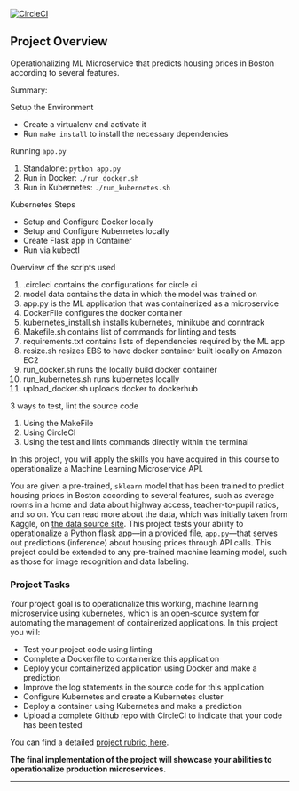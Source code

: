 [![CircleCI](https://circleci.com/gh/Bash-mocart/operationalizing_ml_microservice/tree/main.svg?style=svg)](https://circleci.com/gh/Bash-mocart/operationalizing_ml_microservice/tree/master)

## Project Overview


Operationalizing ML Microservice that predicts housing prices in Boston according to several features. 

Summary:

Setup the Environment

* Create a virtualenv and activate it
* Run `make install` to install the necessary dependencies

Running `app.py`

1. Standalone:  `python app.py`
2. Run in Docker:  `./run_docker.sh`
3. Run in Kubernetes:  `./run_kubernetes.sh`

Kubernetes Steps

* Setup and Configure Docker locally
* Setup and Configure Kubernetes locally
* Create Flask app in Container
* Run via kubectl


Overview of the scripts used
1. .circleci contains the configurations for circle ci
2. model data contains the data in which the model was trained on
3. app.py is the ML application that was containerized as a microservice 
4. DockerFile configures the docker container
5. kubernetes_install.sh installs kubernetes, minikube and conntrack
6. Makefile.sh contains list of commands for linting and tests
7. requirements.txt contains lists of dependencies required by the ML app
8. resize.sh resizes EBS to have docker container built locally on Amazon EC2
9. run_docker.sh runs the locally build docker container
10. run_kubernetes.sh runs kubernetes locally
11. upload_docker.sh uploads docker to dockerhub


3 ways to test, lint the source code
1. Using the MakeFile
2. Using CircleCI
3. Using the test and lints commands directly within the terminal




In this project, you will apply the skills you have acquired in this course to operationalize a Machine Learning Microservice API. 

You are given a pre-trained, `sklearn` model that has been trained to predict housing prices in Boston according to several features, such as average rooms in a home and data about highway access, teacher-to-pupil ratios, and so on. You can read more about the data, which was initially taken from Kaggle, on [the data source site](https://www.kaggle.com/c/boston-housing). This project tests your ability to operationalize a Python flask app—in a provided file, `app.py`—that serves out predictions (inference) about housing prices through API calls. This project could be extended to any pre-trained machine learning model, such as those for image recognition and data labeling.

### Project Tasks

Your project goal is to operationalize this working, machine learning microservice using [kubernetes](https://kubernetes.io/), which is an open-source system for automating the management of containerized applications. In this project you will:
* Test your project code using linting
* Complete a Dockerfile to containerize this application
* Deploy your containerized application using Docker and make a prediction
* Improve the log statements in the source code for this application
* Configure Kubernetes and create a Kubernetes cluster
* Deploy a container using Kubernetes and make a prediction
* Upload a complete Github repo with CircleCI to indicate that your code has been tested

You can find a detailed [project rubric, here](https://review.udacity.com/#!/rubrics/2576/view).

**The final implementation of the project will showcase your abilities to operationalize production microservices.**

---


